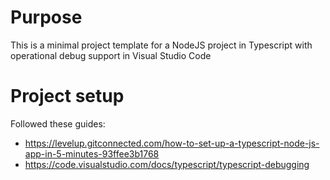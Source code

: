 # Purpose
This is a minimal project template for a NodeJS project in Typescript with operational debug support in Visual Studio Code

# Project setup
Followed these guides:
- https://levelup.gitconnected.com/how-to-set-up-a-typescript-node-js-app-in-5-minutes-93ffee3b1768
- https://code.visualstudio.com/docs/typescript/typescript-debugging
